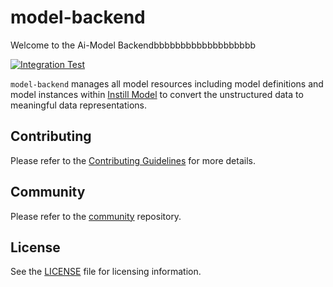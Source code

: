 # model-backend

Welcome to the Ai-Model Backendbbbbbbbbbbbbbbbbbbb

[![Integration Test](https://github.com/instill-ai/model-backend/actions/workflows/integration-test.yml/badge.svg)](https://github.com/instill-ai/model-backend/actions/workflows/integration-test.yml)

`model-backend` manages all model resources including model definitions and model instances within [Instill Model](https://github.com/instill-ai/model) to convert the unstructured data to meaningful data representations.

## Contributing

Please refer to the [Contributing Guidelines](./.github/CONTRIBUTING.md) for more details.

## Community

Please refer to the [community](https://github.com/instill-ai/community) repository.
## License

See the [LICENSE](./LICENSE) file for licensing information.
